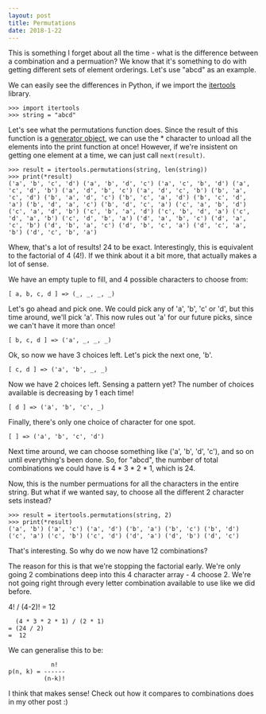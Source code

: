 ```yaml
---
layout: post
title: Permutations
date: 2018-1-22
---
```

This is something I forget about all the time - what is the difference between a combination and a permuation? We know that it's something to do with getting different sets of element orderings. Let's use "abcd" as an example.

We can easily see the differences in Python, if we import the [itertools](https://docs.python.org/3.6/library/itertools.html) library.

```
>>> import itertools
>>> string = "abcd"
```

Let's see what the permutations function does. Since the result of this function is a [generator object](https://www.programiz.com/python-programming/generator), we can use the * character to unload all the elements into the print function at once! However, if we're insistent on getting one element at a time, we can just call `next(result)`.

```
>>> result = itertools.permutations(string, len(string))
>>> print(*result)
('a', 'b', 'c', 'd') ('a', 'b', 'd', 'c') ('a', 'c', 'b', 'd') ('a', 'c', 'd', 'b') ('a', 'd', 'b', 'c') ('a', 'd', 'c', 'b') ('b', 'a', 'c', 'd') ('b', 'a', 'd', 'c') ('b', 'c', 'a', 'd') ('b', 'c', 'd', 'a') ('b', 'd', 'a', 'c') ('b', 'd', 'c', 'a') ('c', 'a', 'b', 'd') ('c', 'a', 'd', 'b') ('c', 'b', 'a', 'd') ('c', 'b', 'd', 'a') ('c', 'd', 'a', 'b') ('c', 'd', 'b', 'a') ('d', 'a', 'b', 'c') ('d', 'a', 'c', 'b') ('d', 'b', 'a', 'c') ('d', 'b', 'c', 'a') ('d', 'c', 'a', 'b') ('d', 'c', 'b', 'a')
```

Whew, that's a lot of results! 24 to be exact. Interestingly, this is equivalent to the factorial of 4 (4!). If we think about it a bit more, that actually makes a lot of sense.

We have an empty tuple to fill, and 4 possible characters to choose from:

`[ a, b, c, d ] => (_, _, _, _)`

Let's go ahead and pick one. We could pick any of 'a', 'b', 'c' or 'd', but this time around, we'll pick 'a'. This now rules out 'a' for our future picks, since we can't have it more than once!

`[ b, c, d ] => ('a', _, _, _)`

Ok, so now we have 3 choices left. Let's pick the next one, 'b'.

`[ c, d ] => ('a', 'b', _, _)`

Now we have 2 choices left. Sensing a pattern yet? The number of choices available is decreasing by 1 each time!

`[ d ] => ('a', 'b', 'c', _)`

Finally, there's only one choice of character for one spot.

`[ ] => ('a', 'b', 'c', 'd')`

Next time around, we can choose something like ('a', 'b', 'd', 'c'), and so on until everything's been done. So, for "abcd", the number of total combinations we could have is 4 * 3 * 2 * 1, which is 24.

Now, this is the number permuations for all the characters in the entire string. But what if we wanted say, to choose all the different 2 character sets instead?

```
>>> result = itertools.permutations(string, 2)
>>> print(*result)
('a', 'b') ('a', 'c') ('a', 'd') ('b', 'a') ('b', 'c') ('b', 'd') ('c', 'a') ('c', 'b') ('c', 'd') ('d', 'a') ('d', 'b') ('d', 'c')
```

That's interesting. So why do we now have 12 combinations?

The reason for this is that we're stopping the factorial early. We're only going 2 combinations deep into this 4 character array - 4 choose 2. We're not going right through every letter combination available to use like we did before.

4! / (4-2)! = 12

```
  (4 * 3 * 2 * 1) / (2 * 1)
= (24 / 2)
=  12
```

We can generalise this to be:
```
            n!
p(n, k) = ------
          (n-k)!
```

I think that makes sense! Check out how it compares to combinations does in my other post :)
